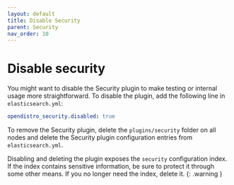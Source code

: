 ```yaml
---
layout: default
title: Disable Security
parent: Security
nav_order: 10
---
```


# Disable security

You might want to disable the Security plugin to make testing or internal usage more straightforward. To disable the plugin, add the following line in `elasticsearch.yml`:

```yml
opendistro_security.disabled: true
```

To remove the Security plugin, delete the `plugins/security` folder on all nodes and delete the Security plugin configuration entries from `elasticsearch.yml`.

Disabling and deleting the plugin exposes the `security` configuration index. If the index contains sensitive information, be sure to protect it through some other means. If you no longer need the index, delete it.
{: .warning }
